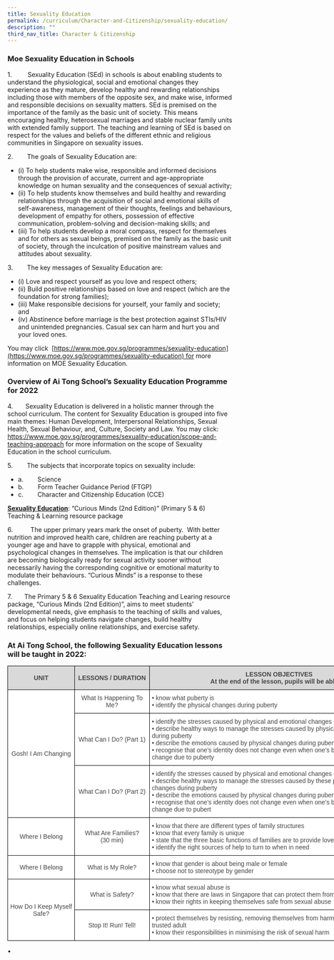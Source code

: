 ```yaml
---
title: Sexuality Education
permalink: /curriculum/Character-and-Citizenship/sexuality-education/
description: ""
third_nav_title: Character & Citizenship
---
```

### Moe Sexuality Education in Schools

1\.         Sexuality Education (SEd) in schools is about enabling students to understand the physiological, social and emotional changes they experience as they mature, develop healthy and rewarding relationships including those with members of the opposite sex, and make wise, informed and responsible decisions on sexuality matters. SEd is premised on the importance of the family as the basic unit of society. This means encouraging healthy, heterosexual marriages and stable nuclear family units with extended family support. The teaching and learning of SEd is based on respect for the values and beliefs of the different ethnic and religious communities in Singapore on sexuality issues.

2\.        The goals of Sexuality Education are:

* (i) To help students make wise, responsible and informed decisions through the provision of accurate, current and age-appropriate knowledge on human sexuality and the consequences of sexual activity;
* (ii) To help students know themselves and build healthy and rewarding relationships through the acquisition of social and emotional skills of self-awareness, management of their thoughts, feelings and behaviours, development of empathy for others, possession of effective communication, problem-solving and decision-making skills; and
* (iii) To help students develop a moral compass, respect for themselves and for others as sexual beings, premised on the family as the basic unit of society, through the inculcation of positive mainstream values and attitudes about sexuality. 


3\.        The key messages of Sexuality Education are:

* (i) Love and respect yourself as you love and respect others;
* (ii) Build positive relationships based on love and respect (which are the foundation for strong families);
* (iii) Make responsible decisions for yourself, your family and society; and
* (iv) Abstinence before marriage is the best protection against STIs/HIV and unintended pregnancies. Casual sex can harm and hurt you and your loved ones.

You may click  [https://www.moe.gov.sg/programmes/sexuality-education](https://www.moe.gov.sg/programmes/sexuality-education) for more information on MOE Sexuality Education.


### Overview of Ai Tong School’s Sexuality Education Programme for 2022

4\.       Sexuality Education is delivered in a holistic manner through the school curriculum. The content for Sexuality Education is grouped into five main themes: Human Development, Interpersonal Relationships, Sexual Health, Sexual Behaviour, and, Culture, Society and Law. You may click: https://www.moe.gov.sg/programmes/sexuality-education/scope-and-teaching-approach for more information on the scope of Sexuality Education in the school curriculum.

5\.        The subjects that incorporate topics on sexuality include:    
* a.        Science   
* b.        Form Teacher Guidance Period (FTGP)   
* c.        Character and Citizenship Education (CCE)

  

**<u>Sexuality Education</u>**: “Curious Minds (2nd Edition)” (Primary 5 & 6) Teaching & Learning resource package

6\.          The upper primary years mark the onset of puberty.  With better nutrition and improved health care, children are reaching puberty at a younger age and have to grapple with physical, emotional and psychological changes in themselves. The implication is that our children are becoming biologically ready for sexual activity sooner without necessarily having the corresponding cognitive or emotional maturity to modulate their behaviours. “Curious Minds” is a response to these challenges.  

7\.       The Primary 5 & 6 Sexuality Education Teaching and Learing resource package, “Curious Minds (2nd Edition)”, aims to meet students’ developmental needs, give emphasis to the teaching of skills and values, and focus on helping students navigate changes, build healthy relationships, especially online relationships, and exercise safety.

### At Ai Tong School, the following Sexuality Education lessons will be taught in 2022:


<style type="text/css">
.tg  {border-collapse:collapse;border-spacing:0;margin:0px auto;}
.tg td{border-color:black;border-style:solid;border-width:1px;font-family:Arial, sans-serif;font-size:14px;
  overflow:hidden;padding:10px 5px;word-break:normal;}
.tg th{border-color:black;border-style:solid;border-width:1px;font-family:Arial, sans-serif;font-size:14px;
  font-weight:normal;overflow:hidden;padding:10px 5px;word-break:normal;}
.tg .tg-ncov{background-color:#FFF;color:#454545;text-align:center;vertical-align:middle}
.tg .tg-ftld{background-color:#D9D9D9;color:#454545;font-weight:bold;text-align:center;vertical-align:middle}
.tg .tg-sdzj{background-color:#FFF;color:#454545;text-align:left;vertical-align:middle}
</style>
<table class="tg" style="undefined;table-layout: fixed; width: 900px">
<colgroup>
<col style="width: 150px">
<col style="width: 168px">
<col style="width: 582px">
</colgroup>
<tbody>
  <tr>
    <td class="tg-ftld">UNIT</td>
    <td class="tg-ftld">LESSONS / DURATION</td>
    <td class="tg-ftld">LESSON OBJECTIVES<br>At the end of the lesson, pupils will be able to:</td>
  </tr>
  <tr>
    <td class="tg-ncov" rowspan="3">Gosh! I Am Changing</td>
    <td class="tg-ncov">What Is Happening To Me?</td>
    <td class="tg-sdzj">•        know what puberty is<br>•        identify the physical changes during puberty</td>
  </tr>
  <tr>
    <td class="tg-ncov">What Can I Do? (Part 1)</td>
    <td class="tg-sdzj">•         identify the stresses caused by physical and emotional changes during puberty<br>•        describe healthy ways to manage the stresses caused by physical and emotional changes during puberty<br>•        describe the emotions caused by physical changes during puberty<br>•        recognise that one’s identity does not change even when one’s body is experiencing change due to puberty</td>
  </tr>
  <tr>
    <td class="tg-ncov">What Can I Do? (Part 2)</td>
    <td class="tg-sdzj">•        identify the stresses caused by physical and emotional changes during puberty<br>•        describe healthy ways to manage the stresses caused by these physical and emotional changes during puberty<br>•        describe the emotions caused by physical changes during puberty<br>•         recognise that one’s identity does not change even when one’s body is experiencing change due to pubert</td>
  </tr>
  <tr>
    <td class="tg-ncov">Where I Belong</td>
    <td class="tg-ncov">What Are Families?<br>(30 min)</td>
    <td class="tg-sdzj">•         know that there are different types of family structures<br>•         know that every family is unique<br>•         state that the three basic functions of families are to provide love, protection and guidance<br>•         identify the right sources of help to turn to when in need</td>
  </tr>
  <tr>
    <td class="tg-ncov">Where I Belong</td>
    <td class="tg-ncov">What is My Role?</td>
    <td class="tg-sdzj">•         know that gender is about being male or female<br>•         choose not to stereotype by gender</td>
  </tr>
  <tr>
    <td class="tg-ncov" rowspan="2">How Do I Keep Myself Safe?</td>
    <td class="tg-ncov">What is Safety?</td>
    <td class="tg-sdzj">•         know what sexual abuse is<br>•         know that there are laws in Singapore that can protect them from sexual abuse<br>•         know their rights in keeping themselves safe from sexual abuse</td>
  </tr>
  <tr>
    <td class="tg-ncov">Stop It! Run! Tell!</td>
    <td class="tg-sdzj">•         protect themselves by resisting, removing themselves from harm and seeking help from a trusted adult<br>•         know their responsibilities in minimising the risk of sexual harm</td>
  </tr>
</tbody>
</table>

•